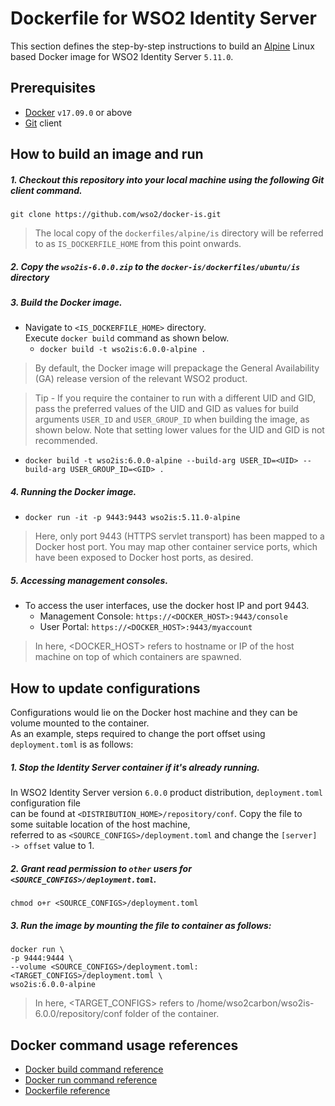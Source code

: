# Dockerfile for WSO2 Identity Server #

This section defines the step-by-step instructions to build an [Alpine](https://hub.docker.com/_/alpine/) Linux based Docker image for WSO2 Identity Server `5.11.0`.

## Prerequisites

* [Docker](https://www.docker.com/get-docker) `v17.09.0` or above
* [Git](https://git-scm.com/book/en/v2/Getting-Started-Installing-Git) client

## How to build an image and run

##### 1. Checkout this repository into your local machine using the following Git client command.

```
git clone https://github.com/wso2/docker-is.git
```

>The local copy of the `dockerfiles/alpine/is` directory will be referred to as `IS_DOCKERFILE_HOME` from this point onwards.

##### 2. Copy the `wso2is-6.0.0.zip` to the `docker-is/dockerfiles/ubuntu/is` directory

##### 3.  Build the Docker image.
- Navigate to `<IS_DOCKERFILE_HOME>` directory. <br>
  Execute `docker build` command as shown below.
    + `docker build -t wso2is:6.0.0-alpine .`

> By default, the Docker image will prepackage the General Availability (GA) release version of the relevant WSO2 product.

> Tip - If you require the container to run with a different UID and GID, pass the preferred values of the UID and GID
> as values for build arguments `USER_ID` and `USER_GROUP_ID` when building the image, as shown below. Note
> that setting lower values for the UID and GID is not recommended.
+ `docker build -t wso2is:6.0.0-alpine --build-arg USER_ID=<UID> --build-arg USER_GROUP_ID=<GID> .`

##### 4. Running the Docker image.

- `docker run -it -p 9443:9443 wso2is:5.11.0-alpine`

>Here, only port 9443 (HTTPS servlet transport) has been mapped to a Docker host port.
You may map other container service ports, which have been exposed to Docker host ports, as desired.

##### 5. Accessing management consoles.

- To access the user interfaces, use the docker host IP and port 9443.
    + Management Console: `https://<DOCKER_HOST>:9443/console`
    + User Portal: `https://<DOCKER_HOST>:9443/myaccount`
    
>In here, <DOCKER_HOST> refers to hostname or IP of the host machine on top of which containers are spawned.

## How to update configurations

Configurations would lie on the Docker host machine and they can be volume mounted to the container. <br>
As an example, steps required to change the port offset using `deployment.toml` is as follows:

##### 1. Stop the Identity Server container if it's already running.

In WSO2 Identity Server version `6.0.0` product distribution, `deployment.toml` configuration file <br>
can be found at `<DISTRIBUTION_HOME>/repository/conf`. Copy the file to some suitable location of the host machine, <br>
referred to as `<SOURCE_CONFIGS>/deployment.toml` and change the `[server] -> offset` value to 1.

##### 2. Grant read permission to `other` users for `<SOURCE_CONFIGS>/deployment.toml`.

```
chmod o+r <SOURCE_CONFIGS>/deployment.toml
```

##### 3. Run the image by mounting the file to container as follows:

```
docker run \
-p 9444:9444 \
--volume <SOURCE_CONFIGS>/deployment.toml:<TARGET_CONFIGS>/deployment.toml \
wso2is:6.0.0-alpine
```

>In here, <TARGET_CONFIGS> refers to /home/wso2carbon/wso2is-6.0.0/repository/conf folder of the container.

## Docker command usage references

* [Docker build command reference](https://docs.docker.com/engine/reference/commandline/build/)
* [Docker run command reference](https://docs.docker.com/engine/reference/run/)
* [Dockerfile reference](https://docs.docker.com/engine/reference/builder/)
